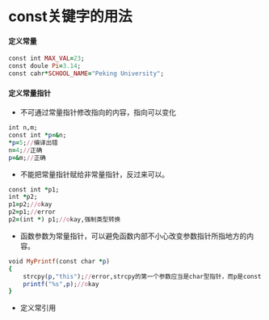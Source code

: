 # const关键字的用法
#### 定义常量

```ruby
const int MAX_VAL=23;
const doule Pi=3.14;
const cahr*SCHOOL_NAME="Peking University";
```
#### 定义常量指针
- 不可通过常量指针修改指向的内容，指向可以变化
```ruby
int n,m;
const int *p=&n;
*p=5;//编译出错
n=4;//正确
p=&m;//正确
```
- 不能把常量指针赋给非常量指针，反过来可以。
```ruby
const int *p1;
int *p2;
p1=p2;//okay
p2=p1;//error
p2=(int *) p1;//okay,强制类型转换
```
- 函数参数为常量指针，可以避免函数内部不小心改变参数指针所指地方的内容。
```ruby
void MyPrintf(const char *p)
{
    strcpy(p,"this");//error,strcpy的第一个参数应当是char型指针，而p是const char型指针，const char型不能赋给char型
    printf("%s",p);//okay
}
```
- 定义常引用
